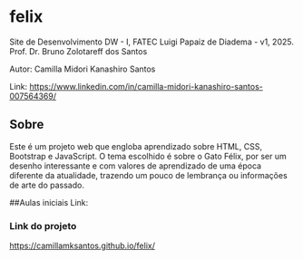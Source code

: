 # felix
Site de Desenvolvimento DW - I, FATEC Luigi Papaiz de Diadema - v1, 2025.
Prof. Dr. Bruno Zolotareff dos Santos

Autor: Camilla Midori Kanashiro Santos

Link: https://www.linkedin.com/in/camilla-midori-kanashiro-santos-007564369/

## Sobre
Este é um projeto web que engloba aprendizado sobre HTML, CSS, Bootstrap e JavaScript. O tema escolhido é sobre o Gato Félix, por ser um desenho interessante e com valores de aprendizado de uma época diferente da atualidade, trazendo um pouco de lembrança ou informações de arte do passado.


##Aulas iniciais
Link:

### Link do projeto
https://camillamksantos.github.io/felix/
